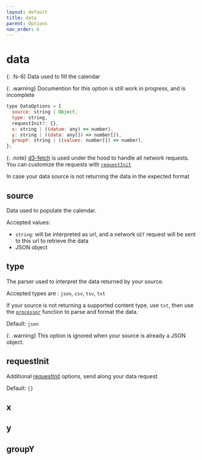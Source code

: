 ```yaml
---
layout: default
title: data
parent: Options
nav_order: 6
---
```


# data

{: .fs-6}
Data used to fill the calendar

{: .warning}
Documention for this option is still work in progress, and is incomplete

```js
type DataOptions = {
  source: string | Object,
  type: string,
  requestInit?: {},
  x: string | ((datum: any) => number),
  y: string | ((data: any[]) => number[]),
  groupY: string | ((values: number[]) => number),
};
```

{: .note}
[d3-fetch](https://github.com/d3/d3-fetch) is used under the hood to handle all network requests.
You can customize the requests with [`requestInit`](#requestInit)

In case your data source is not returning the data in the expected format

## source

Data used to populate the calendar.

Accepted values:

- `string`: will be interpreted as url, and a network `GET` request will be sent to this url to retrieve the data
- JSON object

## type

The parser used to interpret the data returned by your source.

Accepted types are : `json`, `csv`, `tsv`, `txt`

If your source is not returning a supported content type, use `txt`,
then use the [`processor`](#processor) function to parse and format the data.

Default: `json`

{: .warning}
This option is ignored when your source is already a JSON object.

## requestInit

Additional [requestInit](https://fetch.spec.whatwg.org/#requestinit) options, send along your data request.

Default: `{}`

## x

## y

## groupY
